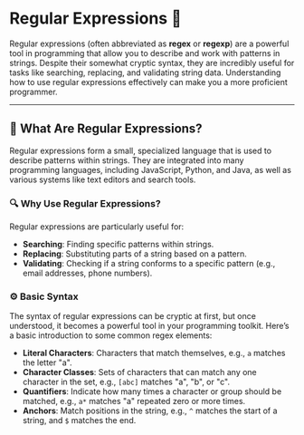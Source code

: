 # Regular Expressions 🧵

Regular expressions (often abbreviated as **regex** or **regexp**) are a powerful tool in programming that allow you to describe and work with patterns in strings. Despite their somewhat cryptic syntax, they are incredibly useful for tasks like searching, replacing, and validating string data. Understanding how to use regular expressions effectively can make you a more proficient programmer.

---

## 🧩 What Are Regular Expressions?

Regular expressions form a small, specialized language that is used to describe patterns within strings. They are integrated into many programming languages, including JavaScript, Python, and Java, as well as various systems like text editors and search tools.

### 🔍 Why Use Regular Expressions?

Regular expressions are particularly useful for:

- **Searching**: Finding specific patterns within strings.
- **Replacing**: Substituting parts of a string based on a pattern.
- **Validating**: Checking if a string conforms to a specific pattern (e.g., email addresses, phone numbers).

### ⚙️ Basic Syntax

The syntax of regular expressions can be cryptic at first, but once understood, it becomes a powerful tool in your programming toolkit. Here’s a basic introduction to some common regex elements:

- **Literal Characters**: Characters that match themselves, e.g., `a` matches the letter "a".
- **Character Classes**: Sets of characters that can match any one character in the set, e.g., `[abc]` matches "a", "b", or "c".
- **Quantifiers**: Indicate how many times a character or group should be matched, e.g., `a*` matches "a" repeated zero or more times.
- **Anchors**: Match positions in the string, e.g., `^` matches the start of a string, and `$` matches the end.